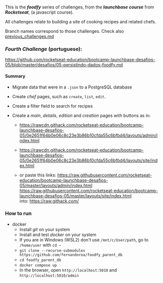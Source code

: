 This is the ***foodfy*** series of challenges, from the ***launchbase course*** from ***Rocketseat***, (a javascript course).  

All challenges relate to building a site of cooking recipes and related chefs.

Branch names correspond to those challenges. Check also [previous_challenges.md](previous_challenges.md)

### ***Fourth Challenge*** (portuguese):

https://github.com/rocketseat-education/bootcamp-launchbase-desafios-05/blob/master/desafios/05-persistindo-dados-foodfy.md

#### Summary

* Migrate data that were in a `.json` to a PostgreSQL database
* Create *chef* pages, such as `create`, `list`, `edit`.
* Create a filter field to search for recipes

* Create a *main*, *details*, *edition* and *creation* pages with buttons as in:    
  * https://rawcdn.githack.com/rocketseat-education/bootcamp-launchbase-desafios-05/0e2651f64b0e06c8c23e3b86b10cfda55c6bfbd4/layouts/admin/index.html  
  * https://rawcdn.githack.com/rocketseat-education/bootcamp-launchbase-desafios-05/0e2651f64b0e06c8c23e3b86b10cfda55c6bfbd4/layouts/site/index.html
  
  * or paste this links:
  https://raw.githubusercontent.com/rocketseat-education/bootcamp-launchbase-desafios-05/master/layouts/admin/index.html  
  https://raw.githubusercontent.com/rocketseat-education/bootcamp-launchbase-desafios-05/master/layouts/site/index.html  
  into: https://raw.githack.com/


### How to run 

- docker
  * Install *git* on your system
  * Install and test *docker* on your system
  * If you are in Windows (WSL2) don't use `/mnt/c/User/path`, go to `/home/user` with `cd ~`
  * `git clone --recurse-submodules https://github.com/fernandoroa/foodfy_parent_db`
  * `cd foodfy_parent_db`
  * `docker compose up`
  * In the browser, open `http://localhost:5010` and `http://localhost:5010/admin`
